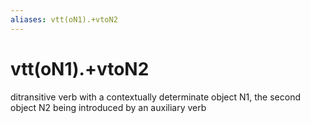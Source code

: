 ```yaml
---
aliases: vtt(oN1).+vtoN2
---
```

# vtt(oN1).+vtoN2

ditransitive verb with a contextually determinate object N1, the second object N2 being introduced by an auxiliary verb